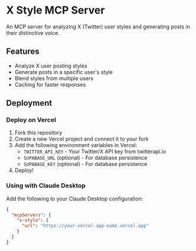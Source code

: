 # X Style MCP Server

An MCP server for analyzing X (Twitter) user styles and generating posts in their distinctive voice.

## Features

- Analyze X user posting styles
- Generate posts in a specific user's style
- Blend styles from multiple users
- Caching for faster responses

## Deployment

### Deploy on Vercel

1. Fork this repository
2. Create a new Vercel project and connect it to your fork
3. Add the following environment variables in Vercel:
   - `TWITTER_API_KEY` - Your Twitter/X API key from twitterapi.io
   - `SUPABASE_URL` (optional) - For database persistence
   - `SUPABASE_KEY` (optional) - For database persistence
4. Deploy!

### Using with Claude Desktop

Add the following to your Claude Desktop configuration:

```json
{
  "mcpServers": {
    "x-style": {
      "url": "https://your-vercel-app-name.vercel.app"
    }
  }
}